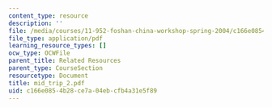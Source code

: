 ```yaml
---
content_type: resource
description: ''
file: /media/courses/11-952-foshan-china-workshop-spring-2004/c166e0854b28ce7a04ebcfb4a31e5f89_mid_trip_2.pdf
file_type: application/pdf
learning_resource_types: []
ocw_type: OCWFile
parent_title: Related Resources
parent_type: CourseSection
resourcetype: Document
title: mid_trip_2.pdf
uid: c166e085-4b28-ce7a-04eb-cfb4a31e5f89
---
```


